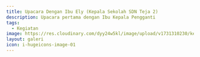 ```yaml
---
title: Upacara Dengan Ibu Ely (Kepala Sekolah SDN Teja 2)
description: Upacara pertama dengan Ibu Kepala Pengganti
tags:
  - Kegiatan
image: https://res.cloudinary.com/dyy24w5kl/image/upload/v1731310230/kegiatan/WhatsApp_Image_2024-11-11_at_10.51.00_p1orq9.jpg
layout: galeri
icon: i-hugeicons-image-01
---
```

